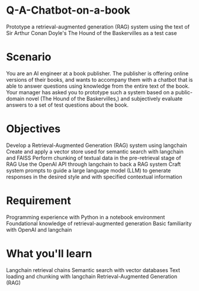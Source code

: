 # Q-A-Chatbot-on-a-book
Prototype a retrieval-augmented generation (RAG) system using the text of Sir Arthur Conan Doyle's The Hound of the Baskervilles as a test case

# Scenario
You are an AI engineer at a book publisher. The publisher is offering online versions of their books, and wants to accompany them with a chatbot that is able to answer questions using knowledge from the entire text of the book. Your manager has asked you to prototype such a system based on a public-domain novel (The Hound of the Baskervilles,) and subjectively evaluate answers to a set of test questions about the book.


# Objectives
Develop a Retrieval-Augmented Generation (RAG) system using langchain
Create and apply a vector store used for semantic search with langchain and FAISS
Perform chunking of textual data in the pre-retrieval stage of RAG
Use the OpenAI API through langchain to back a RAG system
Craft system prompts to guide a large language model (LLM) to generate responses in the desired style and with specified contextual information

# Requirement
Programming experience with Python in a notebook environment
Foundational knowledge of retrieval-augmented generation
Basic familiarity with OpenAI and langchain

# What you'll learn
Langchain retrieval chains
Semantic search with vector databases
Text loading and chunking with langchain
Retrieval-Augmented Generation (RAG)
